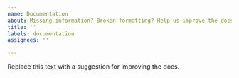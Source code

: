 ```yaml
---
name: Documentation
about: Missing information? Broken formatting? Help us improve the docs!
title: ''
labels: documentation
assignees: ''

---
```


Replace this text with a suggestion for improving the docs.

<!-- If you plan to update the docs, assign yourself to this Issue. -->
